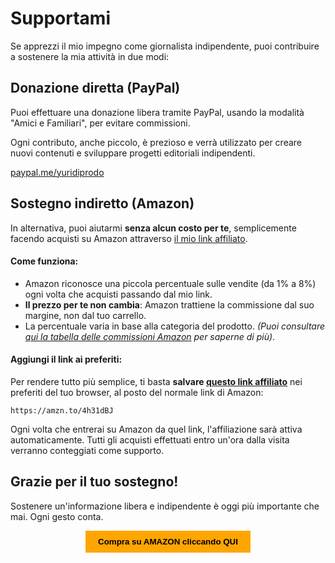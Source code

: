 # Supportami

Se apprezzi il mio impegno come giornalista indipendente, puoi contribuire a sostenere la mia attività in due modi:

## Donazione diretta (PayPal)

Puoi effettuare una donazione libera tramite PayPal, usando la modalità "Amici e Familiari", per evitare commissioni.

Ogni contributo, anche piccolo, è prezioso e verrà utilizzato per creare nuovi contenuti e sviluppare progetti editoriali indipendenti.

[paypal.me/yuridiprodo](http://paypal.me/yuridiprodo)

## Sostegno indiretto (Amazon)

In alternativa, puoi aiutarmi **senza alcun costo per te**, semplicemente facendo acquisti su Amazon attraverso [il mio link affiliato](https://amzn.to/4h31dBJ).

#### Come funziona:

- Amazon riconosce una piccola percentuale sulle vendite (da 1% a 8%) ogni volta che acquisti passando dal mio link.
- **Il prezzo per te non cambia**: Amazon trattiene la commissione dal suo margine, non dal tuo carrello.
- La percentuale varia in base alla categoria del prodotto. *(Puoi consultare [qui la tabella delle commissioni Amazon](https://programma-affiliazione.amazon.it/help/node/topic/GRXPHT8U84RAYDXZ) per saperne di più)*.

#### Aggiungi il link ai preferiti:

Per rendere tutto più semplice, ti basta **salvare [questo link affiliato](https://amzn.to/4h31dBJ)** nei preferiti del tuo browser, al posto del normale link di Amazon:

```
https://amzn.to/4h31dBJ
```

Ogni volta che entrerai su Amazon da quel link, l'affiliazione sarà attiva automaticamente. Tutti gli acquisti effettuati entro un'ora dalla visita verranno conteggiati come supporto.

## Grazie per il tuo sostegno!

Sostenere un'informazione libera e indipendente è oggi più importante che mai. Ogni gesto conta.

<form action="https://amzn.to/4h31dBJ" target="_blank" style="text-align: center;">
  <button style="background-color: orange; color: black; border: none; padding: 10px 20px; cursor: pointer;">
    <strong>Compra su AMAZON cliccando QUI</strong>
  </button>
</form>